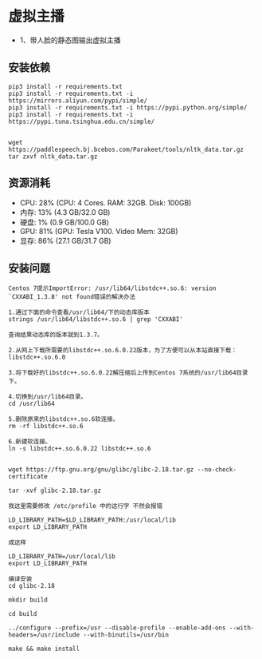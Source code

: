 # 虚拟主播

- 1、带人脸的静态图输出虚拟主播

## 安装依赖
```
pip3 install -r requirements.txt
pip3 install -r requirements.txt -i https://mirrors.aliyun.com/pypi/simple/
pip3 install -r requirements.txt -i https://pypi.python.org/simple/
pip3 install -r requirements.txt -i https://pypi.tuna.tsinghua.edu.cn/simple/


wget https://paddlespeech.bj.bcebos.com/Parakeet/tools/nltk_data.tar.gz
tar zxvf nltk_data.tar.gz
```

## 资源消耗

- CPU: 28% (CPU: 4 Cores. RAM: 32GB. Disk: 100GB) 
- 内存: 13% (4.3 GB/32.0 GB)
- 硬盘: 1% (0.9 GB/100.0 GB) 
- GPU: 81% (GPU: Tesla V100. Video Mem: 32GB) 
- 显存: 86% (27.1 GB/31.7 GB)

## 安装问题
```
Centos 7提示ImportError: /usr/lib64/libstdc++.so.6: version `CXXABI_1.3.8' not found错误的解决办法

1.通过下面的命令查看/usr/lib64/下的动态库版本
strings /usr/lib64/libstdc++.so.6 | grep 'CXXABI'

查询结果动态库的版本就到1.3.7。

2.从网上下载所需要的libstdc++.so.6.0.22版本，为了方便可以从本站直接下载：libstdc++.so.6.0

3.将下载好的libstdc++.so.6.0.22解压缩后上传到Centos 7系统的/usr/lib64目录下。

4.切换到/usr/lib64目录。
cd /usr/lib64

5.删除原来的libstdc++.so.6软连接。
rm -rf libstdc++.so.6

6.新建软连接。
ln -s libstdc++.so.6.0.22 libstdc++.so.6


wget https://ftp.gnu.org/gnu/glibc/glibc-2.18.tar.gz --no-check-certificate

tar -xvf glibc-2.18.tar.gz

我这里需要修改 /etc/profile 中的这行字 不然会报错 

LD_LIBRARY_PATH=$LD_LIBRARY_PATH:/usr/local/lib
export LD_LIBRARY_PATH

成这样

LD_LIBRARY_PATH=/usr/local/lib
export LD_LIBRARY_PATH

编译安装
cd glibc-2.18

mkdir build

cd build

../configure --prefix=/usr --disable-profile --enable-add-ons --with-headers=/usr/include --with-binutils=/usr/bin

make && make install
```